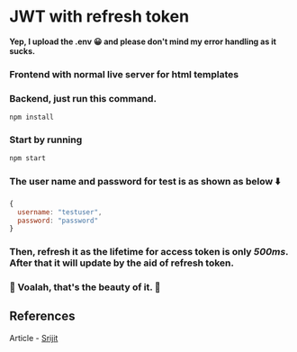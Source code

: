 # JWT with refresh token

**Yep, I upload the .env 😀 and please don't mind my error handling as it sucks.**

### Frontend with normal live server for html templates

### Backend, just run this command.
```
npm install
```

### Start by running
```
npm start
```

### The user name and password for test is as shown as below ⬇️
```javascript
{
  username: "testuser",
  password: "password"
}
```
### Then, refresh it as the lifetime for access token is only ***500ms***. After that it will update by the aid of refresh token.

### 🤩 Voalah, that's the beauty of it. 🤩

## References

Article - [Srijit](https://medium.com/@srijit29032001/building-a-secure-authentication-system-with-node-js-typescript-964d54c27078)
